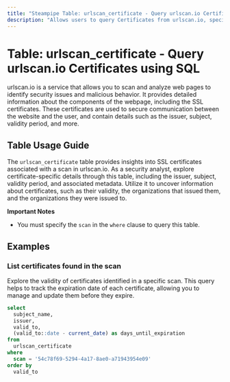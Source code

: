 ```yaml
---
title: "Steampipe Table: urlscan_certificate - Query urlscan.io Certificates using SQL"
description: "Allows users to query Certificates from urlscan.io, specifically providing details about the SSL certificates associated with a particular scan, including issuer, subject, validity period, and more."
---
```


# Table: urlscan_certificate - Query urlscan.io Certificates using SQL

urlscan.io is a service that allows you to scan and analyze web pages to identify security issues and malicious behavior. It provides detailed information about the components of the webpage, including the SSL certificates. These certificates are used to secure communication between the website and the user, and contain details such as the issuer, subject, validity period, and more.

## Table Usage Guide

The `urlscan_certificate` table provides insights into SSL certificates associated with a scan in urlscan.io. As a security analyst, explore certificate-specific details through this table, including the issuer, subject, validity period, and associated metadata. Utilize it to uncover information about certificates, such as their validity, the organizations that issued them, and the organizations they were issued to.

**Important Notes**
- You must specify the `scan` in the `where` clause to query this table.

## Examples

### List certificates found in the scan
Explore the validity of certificates identified in a specific scan. This query helps to track the expiration date of each certificate, allowing you to manage and update them before they expire.

```sql
select
  subject_name,
  issuer,
  valid_to,
  (valid_to::date - current_date) as days_until_expiration
from
  urlscan_certificate
where
  scan = '54c78f69-5294-4a17-8ae0-a71943954e09'
order by
  valid_to
```